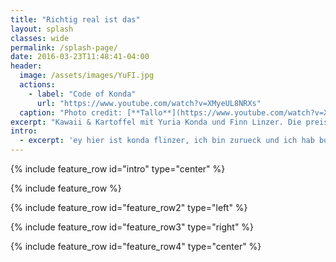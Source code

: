 ```yaml
---
title: "Richtig real ist das"
layout: splash
classes: wide
permalink: /splash-page/
date: 2016-03-23T11:48:41-04:00
header:
  image: /assets/images/YuFI.jpg
  actions:
    - label: "Code of Konda"
      url: "https://www.youtube.com/watch?v=XMyeUL8NRXs"
  caption: "Photo credit: [**Tallo**](https://www.youtube.com/watch?v=XMyeUL8NRXs)"
excerpt: "Kawaii & Kartoffel mit Yuria Konda und Finn Linzer. Die preisgekrOEnte, verblUEffend fabelhafte, grenzenlos fantastische Party fUEr sie, ihn und es. Haltet euch den 15. Dezember FREI!"
intro: 
  - excerpt: 'ey hier ist konda flinzer, ich bin zurueck und ich hab bock auf euch. fuer mich gibts in deutschland nur eine geburtstagsparty die so richtig real ist. kartoffel und kawaii!'
---
```


{% include feature_row id="intro" type="center" %}

{% include feature_row %}

{% include feature_row id="feature_row2" type="left" %}

{% include feature_row id="feature_row3" type="right" %}

{% include feature_row id="feature_row4" type="center" %}
